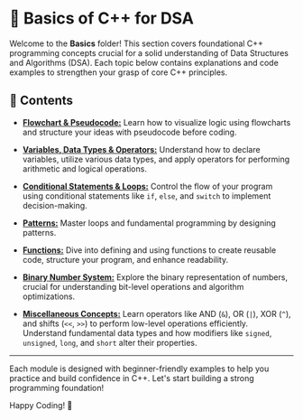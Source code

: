 # 📘 Basics of C++ for DSA

Welcome to the **Basics** folder! This section covers foundational C++ programming concepts crucial for a solid understanding of Data Structures and Algorithms (DSA). Each topic below contains explanations and code examples to strengthen your grasp of core C++ principles.

## 📂 Contents

- [**Flowchart & Pseudocode:**](https://github.com/Deeptig9138/DSA-in-CPP/tree/main/Basics/Flowchart%20%26%20Psudeocode) Learn how to visualize logic using flowcharts and structure your ideas with pseudocode before coding.

- [**Variables, Data Types & Operators:**](https://github.com/Deeptig9138/DSA-in-CPP/tree/main/Basics/Variable%2C%20Data%20Types%20%26%20Operators) Understand how to declare variables, utilize various data types, and apply operators for performing arithmetic and logical operations.

- [**Conditional Statements & Loops:**](https://github.com/Deeptig9138/DSA-in-CPP/tree/main/Basics/Conditional%20Statements%20%26%20Loops) Control the flow of your program using conditional statements like `if`, `else`, and `switch` to implement decision-making.

- [**Patterns:**](https://github.com/Deeptig9138/DSA-in-CPP/tree/main/Basics/Patterns) Master loops and fundamental programming by designing patterns.

- [**Functions:**](https://github.com/Deeptig9138/DSA-in-CPP/tree/main/Basics/Functions) Dive into defining and using functions to create reusable code, structure your program, and enhance readability.

- [**Binary Number System:**](https://github.com/Deeptig9138/DSA-in-CPP/tree/main/Basics/Binary%20Number%20System) Explore the binary representation of numbers, crucial for understanding bit-level operations and algorithm optimizations. 

- [**Miscellaneous Concepts:**](https://github.com/Deeptig9138/DSA-in-CPP/tree/main/Basics/Miscellaneous%20Concepts) Learn operators like AND (`&`), OR (`|`), XOR (`^`), and shifts (`<<`, `>>`) to perform low-level operations efficiently. Understand fundamental data types and how modifiers like `signed`, `unsigned`, `long`, and `short` alter their properties.

---

Each module is designed with beginner-friendly examples to help you practice and build confidence in C++. Let's start building a strong programming foundation!

Happy Coding! 🚀
